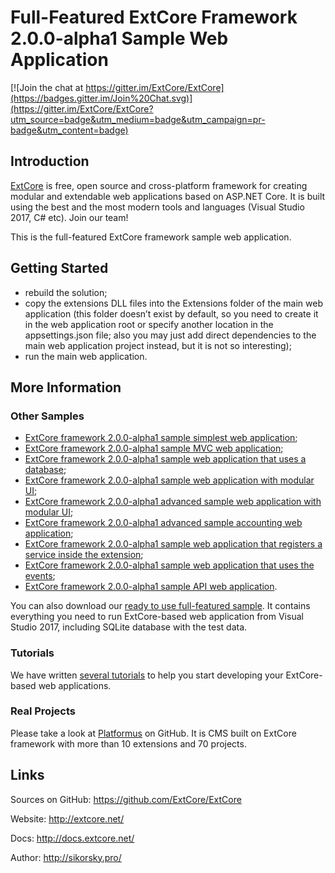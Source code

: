 # Full-Featured ExtCore Framework 2.0.0-alpha1 Sample Web Application

[![Join the chat at https://gitter.im/ExtCore/ExtCore](https://badges.gitter.im/Join%20Chat.svg)](https://gitter.im/ExtCore/ExtCore?utm_source=badge&utm_medium=badge&utm_campaign=pr-badge&utm_content=badge)

## Introduction

[ExtCore](https://github.com/ExtCore/ExtCore) is free, open source and cross-platform framework for creating
modular and extendable web applications based on ASP.NET Core. It is built using the best and the most modern
tools and languages (Visual Studio 2017, C# etc). Join our team!

This is the full-featured ExtCore framework sample web application.

## Getting Started

* rebuild the solution;
* copy the extensions DLL files into the Extensions folder of the main web application (this folder doesn’t exist by default,
so you need to create it in the web application root or specify another location in the appsettings.json file; also you may just
add direct dependencies to the main web application project instead, but it is not so interesting);
* run the main web application.

## More Information

### Other Samples

* [ExtCore framework 2.0.0-alpha1 sample simplest web application](https://github.com/ExtCore/ExtCore-Sample-Simplest);
* [ExtCore framework 2.0.0-alpha1 sample MVC web application](https://github.com/ExtCore/ExtCore-Sample-Mvc);
* [ExtCore framework 2.0.0-alpha1 sample web application that uses a database](https://github.com/ExtCore/ExtCore-Sample-Data);
* [ExtCore framework 2.0.0-alpha1 sample web application with modular UI](https://github.com/ExtCore/ExtCore-Sample-Modular-Ui);
* [ExtCore framework 2.0.0-alpha1 advanced sample web application with modular UI](https://github.com/ExtCore/ExtCore-Sample-Modular-Ui-Adv);
* [ExtCore framework 2.0.0-alpha1 advanced sample accounting web application](https://github.com/ExtCore/ExtCore-Sample-Accounting);
* [ExtCore framework 2.0.0-alpha1 sample web application that registers a service inside the extension](https://github.com/ExtCore/ExtCore-Sample-Service);
* [ExtCore framework 2.0.0-alpha1 sample web application that uses the events](https://github.com/ExtCore/ExtCore-Sample-Events);
* [ExtCore framework 2.0.0-alpha1 sample API web application](https://github.com/ExtCore/ExtCore-Sample-Api).

You can also download our [ready to use full-featured sample](http://extcore.net/files/ExtCore-Sample-2.0.0-alpha1.zip).
It contains everything you need to run ExtCore-based web application from Visual Studio 2017, including SQLite
database with the test data.

### Tutorials

We have written [several tutorials](http://docs.extcore.net/en/latest/getting_started/index.html)
to help you start developing your ExtCore-based web applications.

### Real Projects

Please take a look at [Platformus](https://github.com/Platformus/Platformus) on GitHub. It is CMS
built on ExtCore framework with more than 10 extensions and 70 projects.

## Links

Sources on GitHub: https://github.com/ExtCore/ExtCore

Website: http://extcore.net/

Docs: http://docs.extcore.net/

Author: http://sikorsky.pro/